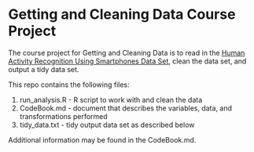 # Getting and Cleaning Data Course Project
The course project for Getting and Cleaning Data is to read in the [Human Activity Recognition Using Smartphones Data Set](http://d396qusza40orc.cloudfront.net/getdata%2Fprojectfiles%2FUCI%20HAR%20Dataset.zip), clean the data set, and output a tidy data set.

This repo contains the following files:
1. run_analysis.R - R script to work with and clean the data
2. CodeBook.md - document that describes the variables, data, and transformations performed
3. tidy_data.txt - tidy output data set as described below

Additional information may be found in the CodeBook.md.
